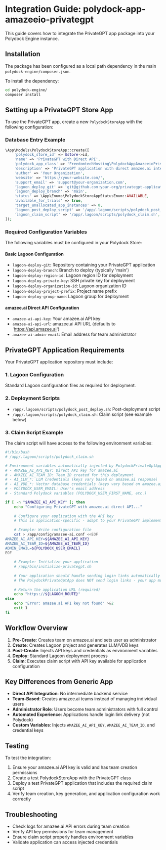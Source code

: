 # Integration Guide: polydock-app-amazeeio-privategpt

This guide covers how to integrate the PrivateGPT app package into your Polydock Engine instance.

## Installation

The package has been configured as a local path dependency in the main `polydock-engine/composer.json`.

To install the dependency:

```bash
cd polydock-engine/
composer install
```

## Setting up a PrivateGPT Store App

To use the PrivateGPT app, create a new `PolydockStoreApp` with the following configuration:

### Database Entry Example

```php
\App\Models\PolydockStoreApp::create([
    'polydock_store_id' => $store->id,
    'name' => 'PrivateGPT with Direct API',
    'polydock_app_class' => 'FreedomtechHosting\PolydockAppAmazeeioPrivateGpt\PolydockPrivateGptApp',
    'description' => 'PrivateGPT application with direct amazee.ai integration',
    'author' => 'Your Organization',
    'website' => 'https://your-website.com/',
    'support_email' => 'support@your-organization.com',
    'lagoon_deploy_git' => 'git@github.com:your-org/privategpt-application.git',
    'lagoon_deploy_branch' => 'main',
    'status' => \App\Enums\PolydockStoreAppStatusEnum::AVAILABLE,
    'available_for_trials' => true,
    'target_unallocated_app_instances' => 0,
    'lagoon_post_deploy_script' => '/app/.lagoon/scripts/polydock_post_deploy.sh',
    'lagoon_claim_script' => '/app/.lagoon/scripts/polydock_claim.sh',
]);
```

### Required Configuration Variables

The following variables must be configured in your Polydock Store:

#### Basic Lagoon Configuration
- `lagoon-deploy-git`: Repository containing your PrivateGPT application
- `lagoon-deploy-branch`: Branch to deploy (typically 'main')
- `lagoon-deploy-region-id`: Lagoon region ID for deployment
- `lagoon-deploy-private-key`: SSH private key for deployment
- `lagoon-deploy-organization-id`: Lagoon organization ID
- `lagoon-deploy-project-prefix`: Project name prefix
- `lagoon-deploy-group-name`: Lagoon group for deployment

#### amazee.ai Direct API Configuration
- `amazee-ai-api-key`: Your amazee.ai API key
- `amazee-ai-api-url`: amazee.ai API URL (defaults to 'https://api.amazee.ai')
- `amazee-ai-admin-email`: Email address for team administrator

## PrivateGPT Application Requirements

Your PrivateGPT application repository must include:

### 1. Lagoon Configuration
Standard Lagoon configuration files as required for deployment.

### 2. Deployment Scripts
- `/app/.lagoon/scripts/polydock_post_deploy.sh`: Post-deployment script
- `/app/.lagoon/scripts/polydock_claim.sh`: Claim script (see example below)

### 3. Claim Script Example

The claim script will have access to the following environment variables:

```bash
#!/bin/bash
# /app/.lagoon/scripts/polydock_claim.sh

# Environment variables automatically injected by PolydockPrivateGptApp:
# - AMAZEE_AI_API_KEY: Direct API key for amazee.ai
# - AMAZEE_AI_TEAM_ID: Team ID created for this deployment
# - AI_LLM_*: LLM credentials (keys vary based on amazee.ai response)
# - AI_VDB_*: Vector database credentials (keys vary based on amazee.ai response)
# - POLYDOCK_USER_EMAIL: User's email address
# - Standard Polydock variables (POLYDOCK_USER_FIRST_NAME, etc.)

if [ -n "$AMAZEE_AI_API_KEY" ]; then
    echo "Configuring PrivateGPT with amazee.ai direct API..."
    
    # Configure your application with the API key
    # This is application-specific - adapt to your PrivateGPT implementation
    
    # Example: Write configuration file
    cat > /app/config/amazee-ai.conf <<EOF
AMAZEE_AI_API_KEY=${AMAZEE_AI_API_KEY}
AMAZEE_AI_TEAM_ID=${AMAZEE_AI_TEAM_ID}
ADMIN_EMAIL=${POLYDOCK_USER_EMAIL}
EOF
    
    # Example: Initialize your application
    # /app/bin/initialize-privategpt.sh
    
    # Your application should handle sending login links automatically
    # The PolydockPrivateGptApp does NOT send login links - your app must do this
    
    # Return the application URL (required)
    echo "https://${LAGOON_ROUTE}"
else
    echo "Error: amazee.ai API key not found" >&2
    exit 1
fi
```

## Workflow Overview

1. **Pre-Create**: Creates team on amazee.ai and sets user as administrator
2. **Create**: Creates Lagoon project and generates LLM/VDB keys
3. **Post-Create**: Injects API keys and credentials as environment variables
4. **Deploy**: Standard Lagoon deployment process
5. **Claim**: Executes claim script with API key available for application configuration

## Key Differences from Generic App

- **Direct API Integration**: No intermediate backend service
- **Team-Based**: Creates amazee.ai teams instead of managing individual users
- **Administrator Role**: Users become team administrators with full control
- **Automated Experience**: Applications handle login link delivery (not Polydock)
- **Custom Variables**: Injects `AMAZEE_AI_API_KEY`, `AMAZEE_AI_TEAM_ID`, and credential keys

## Testing

To test the integration:

1. Ensure your amazee.ai API key is valid and has team creation permissions
2. Create a test PolydockStoreApp with the PrivateGPT class
3. Deploy a test PrivateGPT application that includes the required claim script
4. Verify team creation, key generation, and application configuration work correctly

## Troubleshooting

- Check logs for amazee.ai API errors during team creation
- Verify API key permissions for team management
- Ensure claim script properly handles environment variables
- Validate application can access injected credentials